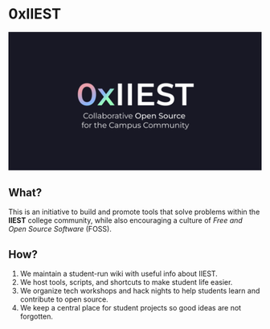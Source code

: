 # 0xIIEST
![image](media/banner.png)

## What?
This is an initiative to build and promote tools that solve problems within the **IIEST** college community, while also encouraging a culture of *Free and Open Source Software* (FOSS).

## How?


1. We maintain a student-run wiki with useful info about IIEST.
2. We host tools, scripts, and shortcuts to make student life easier.
3. We organize tech workshops and hack nights to help students learn and contribute to open source.
4. We keep a central place for student projects so good ideas are not forgotten.
